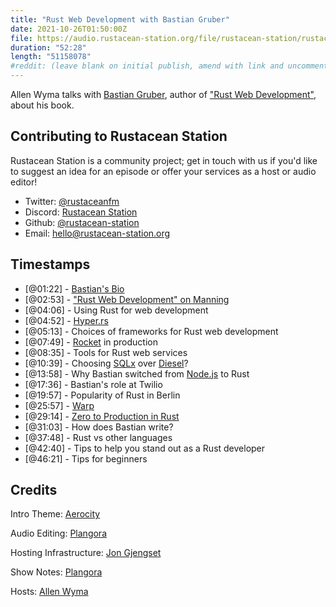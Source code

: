 ```yaml
---
title: "Rust Web Development with Bastian Gruber"
date: 2021-10-26T01:50:00Z
file: https://audio.rustacean-station.org/file/rustacean-station/rustacean-station-e043-bastian-gruber.mp3
duration: "52:28"
length: "51158078"
#reddit: (leave blank on initial publish, amend with link and uncomment this line after Reddit thread has been posted)
---
```

Allen Wyma talks with [Bastian Gruber](https://github.com/gruberb), author of ["Rust Web Development"](https://www.rustwebdevelopment.com/), about his book.


## Contributing to Rustacean Station

Rustacean Station is a community project; get in touch with us if you'd like to suggest an idea for an episode or offer your services as a host or audio editor!

- Twitter: [@rustaceanfm](https://twitter.com/rustaceanfm)
- Discord: [Rustacean Station](https://discord.gg/cHc3Gyc)
- Github: [@rustacean-station](https://github.com/rustacean-station/)
- Email: [hello@rustacean-station.org](mailto:hello@rustacean-station.org)

## Timestamps 
- [@01:22] - [Bastian's Bio](https://twitter.com/recvonline)
- [@02:53] - ["Rust Web Development" on Manning](https://www.manning.com/books/rust-web-development)
- [@04:06] - Using Rust for web development 
- [@04:52] - [Hyper.rs](https://hyper.rs/)
- [@05:13] - Choices of frameworks for Rust web development 
- [@07:49] - [Rocket](https://rocket.rs/) in production
- [@08:35] - Tools for Rust web services
- [@10:39] - Choosing [SQLx](https://github.com/launchbadge/sqlx) over [Diesel](https://diesel.rs/)?
- [@13:58] - Why Bastian switched from [Node.js](https://nodejs.org/en/) to Rust
- [@17:36] - Bastian's role at Twilio
- [@19:57] - Popularity of Rust in Berlin
- [@25:57] - [Warp](https://github.com/seanmonstar/warp)
- [@29:14] - [Zero to Production in Rust](https://www.zero2prod.com/index.html)
- [@31:03] - How does Bastian write?
- [@37:48] - Rust vs other languages
- [@42:40] - Tips to help you stand out as a Rust developer
- [@46:21] - Tips for beginners

## Credits
Intro Theme: [Aerocity](https://twitter.com/AerocityMusic)

Audio Editing: [Plangora](https://twitter.com/plangora)

Hosting Infrastructure: [Jon Gjengset](https://twitter.com/jonhoo/)

Show Notes: [Plangora](https://twitter.com/plangora)

Hosts: [Allen Wyma](https://twitter.com/allenwyma)